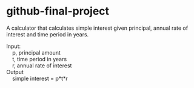 # github-final-project

A calculator that calculates simple interest given principal, annual rate of interest and time period in years.

Input: \
&nbsp;&nbsp;&nbsp;&nbsp;p, principal amount \
&nbsp;&nbsp;&nbsp;&nbsp;t, time period in years \
&nbsp;&nbsp;&nbsp;&nbsp;r, annual rate of interest \
Output \
&nbsp;&nbsp;&nbsp;&nbsp;simple interest = p\*t\*r
